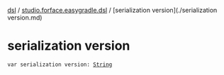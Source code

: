 [dsl](../index.md) / [studio.forface.easygradle.dsl](index.md) / [serialization version](./serialization version.md)

# serialization version

`var serialization version: `[`String`](https://kotlinlang.org/api/latest/jvm/stdlib/kotlin/-string/index.html)